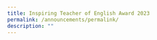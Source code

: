 ```yaml
---
title: Inspiring Teacher of English Award 2023
permalink: /announcements/permalink/
description: ""
---
```

